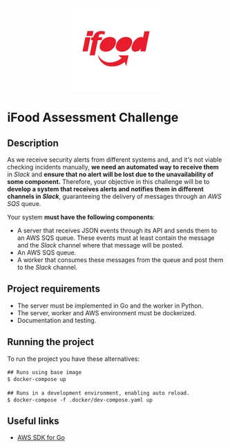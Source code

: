 <p align="center">
<img src="./assets/Ifood-logo.png" width="200">
</p>

# iFood Assessment Challenge

## Description

As we receive security alerts from different systems and, and it's not viable checking incidents manually, **we need an automated way to receive them** in *Slack* and **ensure that no alert will be lost due to the unavailability of some component.**
Therefore, your objective in this challenge will be to **develop a system that receives alerts and notifies them in different channels in *Slack***, guaranteeing the delivery of messages through an *AWS SQS* queue.

Your system **must have the following components**:
- A server that receives JSON events through its API and sends them to an AWS SQS queue. These events must at least contain the message and the *Slack* channel where that message will be posted.
- An AWS SQS queue.
- A worker that consumes these messages from the queue and post them to the *Slack* channel.

## Project requirements

- The server must be implemented in Go and the worker in Python.
- The server, worker and AWS environment must be dockerized.
- Documentation and testing.

## Running the project

To run the project you have these alternatives:

``` shell
## Runs using base image
$ docker-compose up

## Runs in a development environment, enabling auto reload.
$ docker-compose -f .docker/dev-compose.yaml up

```


## Useful links

- [AWS SDK for Go](https://aws.github.io/aws-sdk-go-v2/docs/getting-started/)